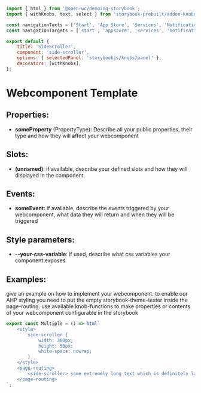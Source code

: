 ```js script
import { html } from '@open-wc/demoing-storybook';
import { withKnobs, text, select } from 'storybook-prebuilt/addon-knobs';

const navigationTexts = ['Start', 'App Store', 'Services', 'Notifications', 'Help'];
const navigationTargets = ['start', 'appstore', 'services', 'notifications', 'help'];

export default {
    title: 'SideScroller',
    component: 'side-scroller',
    options: { selectedPanel: 'storybookjs/knobs/panel' },
    decorators: [withKnobs],
};
```

# Webcomponent Template

## Properties:

-   **someProperty** (PropertyType): Describe all your public properties, their type and how they will affect your webcomponent

## Slots:

-   **(unnamed)**: if available, describe your defined slots and how they will displayed in the component

## Events:

-   **someEvent**: if available, describe the events triggered by your webcomponent, what data they will return and when they will be triggered

## Style parameters:

-   **--your-css-variable**: if used, describe what css variables your component exposes

## Examples:

give an example on how to implement your webcomponent. to enable our AHP styling you need to put the empty storybook-theme-tester inside the page-routing.
use available knob-functions to make properties or contents of your webcomponent configurable in the storybook

```js preview-story
export const Multiple = () => html`
    <style>
        side-scroller {
            width: 300px;
            height: 50px;
            white-space: nowrap;
        }
    </style>
    <page-routing>
        <side-scroller> some extremely long text which is definitely larger than the side scroller container </side-scroller>
    </page-routing>
`;
```
